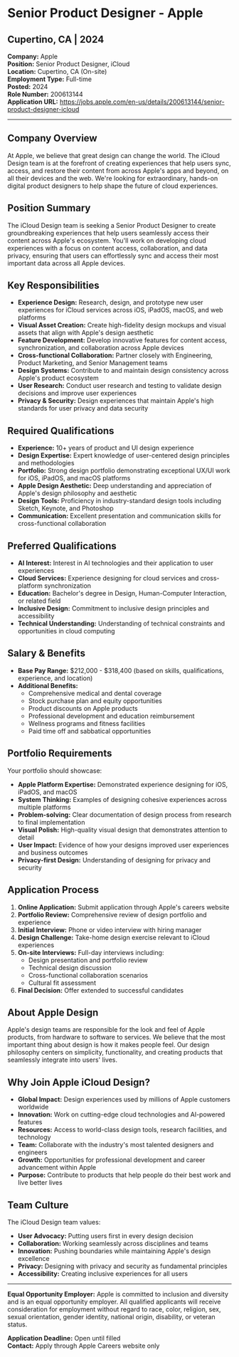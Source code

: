# Senior Product Designer - Apple
## Cupertino, CA | 2024

**Company:** Apple  
**Position:** Senior Product Designer, iCloud  
**Location:** Cupertino, CA (On-site)  
**Employment Type:** Full-time  
**Posted:** 2024  
**Role Number:** 200613144  
**Application URL:** https://jobs.apple.com/en-us/details/200613144/senior-product-designer-icloud

---

## Company Overview

At Apple, we believe that great design can change the world. The iCloud Design team is at the forefront of creating experiences that help users sync, access, and restore their content from across Apple's apps and beyond, on all their devices and the web. We're looking for extraordinary, hands-on digital product designers to help shape the future of cloud experiences.

## Position Summary

The iCloud Design team is seeking a Senior Product Designer to create groundbreaking experiences that help users seamlessly access their content across Apple's ecosystem. You'll work on developing cloud experiences with a focus on content access, collaboration, and data privacy, ensuring that users can effortlessly sync and access their most important data across all Apple devices.

## Key Responsibilities

- **Experience Design:** Research, design, and prototype new user experiences for iCloud services across iOS, iPadOS, macOS, and web platforms
- **Visual Asset Creation:** Create high-fidelity design mockups and visual assets that align with Apple's design aesthetic
- **Feature Development:** Develop innovative features for content access, synchronization, and collaboration across Apple devices
- **Cross-functional Collaboration:** Partner closely with Engineering, Product Marketing, and Senior Management teams
- **Design Systems:** Contribute to and maintain design consistency across Apple's product ecosystem
- **User Research:** Conduct user research and testing to validate design decisions and improve user experiences
- **Privacy & Security:** Design experiences that maintain Apple's high standards for user privacy and data security

## Required Qualifications

- **Experience:** 10+ years of product and UI design experience
- **Design Expertise:** Expert knowledge of user-centered design principles and methodologies
- **Portfolio:** Strong design portfolio demonstrating exceptional UX/UI work for iOS, iPadOS, and macOS platforms
- **Apple Design Aesthetic:** Deep understanding and appreciation of Apple's design philosophy and aesthetic
- **Design Tools:** Proficiency in industry-standard design tools including Sketch, Keynote, and Photoshop
- **Communication:** Excellent presentation and communication skills for cross-functional collaboration

## Preferred Qualifications

- **AI Interest:** Interest in AI technologies and their application to user experiences
- **Cloud Services:** Experience designing for cloud services and cross-platform synchronization
- **Education:** Bachelor's degree in Design, Human-Computer Interaction, or related field
- **Inclusive Design:** Commitment to inclusive design principles and accessibility
- **Technical Understanding:** Understanding of technical constraints and opportunities in cloud computing

## Salary & Benefits

- **Base Pay Range:** $212,000 - $318,400 (based on skills, qualifications, experience, and location)
- **Additional Benefits:**
  - Comprehensive medical and dental coverage
  - Stock purchase plan and equity opportunities
  - Product discounts on Apple products
  - Professional development and education reimbursement
  - Wellness programs and fitness facilities
  - Paid time off and sabbatical opportunities

## Portfolio Requirements

Your portfolio should showcase:
- **Apple Platform Expertise:** Demonstrated experience designing for iOS, iPadOS, and macOS
- **System Thinking:** Examples of designing cohesive experiences across multiple platforms
- **Problem-solving:** Clear documentation of design process from research to final implementation
- **Visual Polish:** High-quality visual design that demonstrates attention to detail
- **User Impact:** Evidence of how your designs improved user experiences and business outcomes
- **Privacy-first Design:** Understanding of designing for privacy and security

## Application Process

1. **Online Application:** Submit application through Apple's careers website
2. **Portfolio Review:** Comprehensive review of design portfolio and experience
3. **Initial Interview:** Phone or video interview with hiring manager
4. **Design Challenge:** Take-home design exercise relevant to iCloud experiences
5. **On-site Interviews:** Full-day interviews including:
   - Design presentation and portfolio review
   - Technical design discussion
   - Cross-functional collaboration scenarios
   - Cultural fit assessment
6. **Final Decision:** Offer extended to successful candidates

## About Apple Design

Apple's design teams are responsible for the look and feel of Apple products, from hardware to software to services. We believe that the most important thing about design is how it makes people feel. Our design philosophy centers on simplicity, functionality, and creating products that seamlessly integrate into users' lives.

## Why Join Apple iCloud Design?

- **Global Impact:** Design experiences used by millions of Apple customers worldwide
- **Innovation:** Work on cutting-edge cloud technologies and AI-powered features
- **Resources:** Access to world-class design tools, research facilities, and technology
- **Team:** Collaborate with the industry's most talented designers and engineers
- **Growth:** Opportunities for professional development and career advancement within Apple
- **Purpose:** Contribute to products that help people do their best work and live better lives

## Team Culture

The iCloud Design team values:
- **User Advocacy:** Putting users first in every design decision
- **Collaboration:** Working seamlessly across disciplines and teams
- **Innovation:** Pushing boundaries while maintaining Apple's design excellence
- **Privacy:** Designing with privacy and security as fundamental principles
- **Accessibility:** Creating inclusive experiences for all users

---

**Equal Opportunity Employer:** Apple is committed to inclusion and diversity and is an equal opportunity employer. All qualified applicants will receive consideration for employment without regard to race, color, religion, sex, sexual orientation, gender identity, national origin, disability, or veteran status.

**Application Deadline:** Open until filled  
**Contact:** Apply through Apple Careers website only